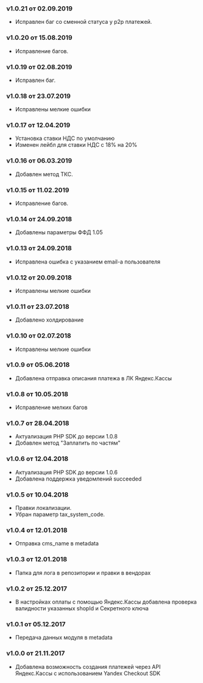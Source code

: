 ### v1.0.21 от 02.09.2019
* Исправлен баг со сменной статуса у p2p платежей.

### v1.0.20 от 15.08.2019
* Исправление багов.

### v1.0.19 от 02.08.2019
* Исправлен баг.

### v1.0.18 от 23.07.2019
* Исправлены мелкие ошибки

### v1.0.17 от 12.04.2019
* Установка ставки НДС по умолчанию
* Изменен лейбл для ставки НДС с 18% на 20%

### v1.0.16 от 06.03.2019
* Добавлен метод ТКС.

### v1.0.15 от 11.02.2019
* Исправление багов.

### v1.0.14 от 24.09.2018
* Добавлены параметры ФФД 1.05

### v1.0.13 от 24.09.2018
* Исправлена ошибка с указанием email-a пользователя

### v1.0.12 от 20.09.2018
* Исправлены мелкие ошибки

### v1.0.11 от 23.07.2018
* Добавлено холдирование

### v1.0.10 от 02.07.2018
* Исправлены мелкие ошибки

### v1.0.9 от 05.06.2018
* Добавлена отправка описания платежа в ЛК Яндекс.Кассы

### v1.0.8 от 10.05.2018
* Исправление мелких багов

### v1.0.7 от 28.04.2018
* Актуализация PHP SDK до версии 1.0.8
* Добавлен метод "Заплатить по частям"

### v1.0.6 от 12.04.2018
* Актуализация PHP SDK до версии 1.0.6
* Добавлена поддержка уведомлений succeeded

### v1.0.5 от 10.04.2018
* Правки локализации.
* Убран параметр tax_system_code.

### v1.0.4 от 12.01.2018
* Отправка cms_name в metadata

### v1.0.3 от 12.01.2018
* Папка для лога в репозитории и правки в вендорах

### v1.0.2 от 25.12.2017
* В настройках оплаты с помощью Яндекс.Кассы добавлена проверка валидности указанных shopId и Секретного ключа

### v1.0.1 от 05.12.2017
* Передача данных модуля в metadata

### v1.0.0 от 21.11.2017
* Добавлена возможность создания платежей через API Яндекс.Кассы с использованием Yandex Checkout SDK